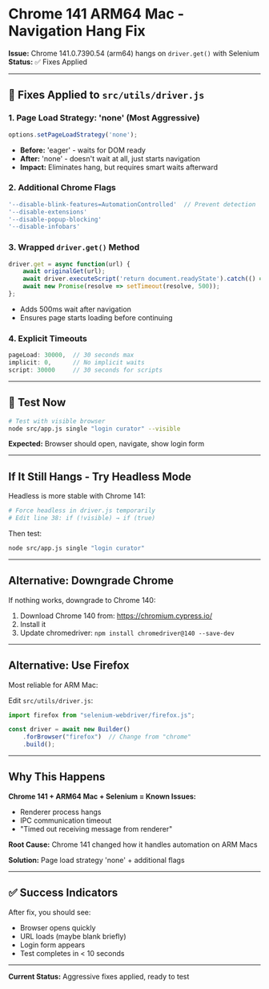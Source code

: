# Chrome 141 ARM64 Mac - Navigation Hang Fix

**Issue:** Chrome 141.0.7390.54 (arm64) hangs on `driver.get()` with Selenium
**Status:** ✅ Fixes Applied

---

## 🔧 Fixes Applied to `src/utils/driver.js`

### 1. **Page Load Strategy: 'none'** (Most Aggressive)
```javascript
options.setPageLoadStrategy('none');
```
- **Before:** 'eager' - waits for DOM ready
- **After:** 'none' - doesn't wait at all, just starts navigation
- **Impact:** Eliminates hang, but requires smart waits afterward

### 2. **Additional Chrome Flags**
```javascript
'--disable-blink-features=AutomationControlled'  // Prevent detection
'--disable-extensions'
'--disable-popup-blocking'
'--disable-infobars'
```

### 3. **Wrapped `driver.get()` Method**
```javascript
driver.get = async function(url) {
	await originalGet(url);
	await driver.executeScript('return document.readyState').catch(() => {});
	await new Promise(resolve => setTimeout(resolve, 500));
};
```
- Adds 500ms wait after navigation
- Ensures page starts loading before continuing

### 4. **Explicit Timeouts**
```javascript
pageLoad: 30000,  // 30 seconds max
implicit: 0,      // No implicit waits
script: 30000     // 30 seconds for scripts
```

---

## 🧪 Test Now

```bash
# Test with visible browser
node src/app.js single "login curator" --visible
```

**Expected:** Browser should open, navigate, show login form

---

## If It Still Hangs - Try Headless Mode

Headless is more stable with Chrome 141:

```bash
# Force headless in driver.js temporarily
# Edit line 38: if (!visible) → if (true)
```

Then test:
```bash
node src/app.js single "login curator"
```

---

## Alternative: Downgrade Chrome

If nothing works, downgrade to Chrome 140:

1. Download Chrome 140 from: https://chromium.cypress.io/
2. Install it
3. Update chromedriver: `npm install chromedriver@140 --save-dev`

---

## Alternative: Use Firefox

Most reliable for ARM Mac:

Edit `src/utils/driver.js`:
```javascript
import firefox from "selenium-webdriver/firefox.js";

const driver = await new Builder()
	.forBrowser("firefox")  // Change from "chrome"
	.build();
```

---

## Why This Happens

**Chrome 141 + ARM64 Mac + Selenium = Known Issues:**
- Renderer process hangs
- IPC communication timeout
- "Timed out receiving message from renderer"

**Root Cause:** Chrome 141 changed how it handles automation on ARM Macs

**Solution:** Page load strategy 'none' + additional flags

---

## ✅ Success Indicators

After fix, you should see:
- Browser opens quickly
- URL loads (maybe blank briefly)
- Login form appears
- Test completes in < 10 seconds

---

**Current Status:** Aggressive fixes applied, ready to test
